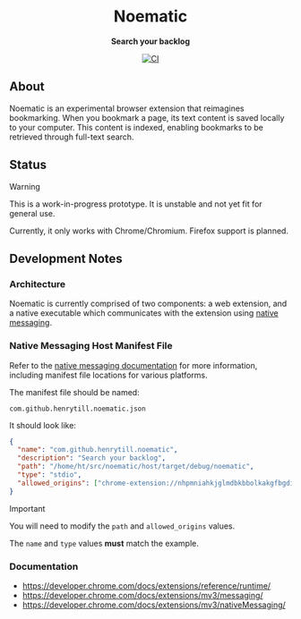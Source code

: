 <div align="center">
  <h1>Noematic</h1>
  <p><strong>Search your backlog</strong></p>
  <p>
    <a href="https://github.com/henrytill/noematic/actions/workflows/ci.yml"><img src="https://github.com/henrytill/noematic/actions/workflows/ci.yml/badge.svg" alt="CI" /></a>
  </p>
</div>

## About

Noematic is an experimental browser extension that reimagines bookmarking. When you bookmark a page, its text content is saved locally to your computer. This content is indexed, enabling bookmarks to be retrieved through full-text search.

## Status

> [!WARNING]
> This is a work-in-progress prototype. It is unstable and not yet fit for general use.

Currently, it only works with Chrome/Chromium. Firefox support is planned.

## Development Notes

### Architecture

Noematic is currently comprised of two components: a web extension, and a native executable which communicates with the extension using [native messaging](https://developer.chrome.com/docs/extensions/mv3/nativeMessaging/).

### Native Messaging Host Manifest File

Refer to the [native messaging documentation](https://developer.chrome.com/docs/extensions/mv3/nativeMessaging/) for more information, including manifest file locations for various platforms.

The manifest file should be named:

```
com.github.henrytill.noematic.json
```

It should look like:

```json
{
  "name": "com.github.henrytill.noematic",
  "description": "Search your backlog",
  "path": "/home/ht/src/noematic/host/target/debug/noematic",
  "type": "stdio",
  "allowed_origins": ["chrome-extension://nhpmniahkjglmdbkbbolkakgfbgdiplj/"]
}
```

> [!IMPORTANT]
> You will need to modify the `path` and `allowed_origins` values.
>
> The `name` and `type` values **must** match the example.

### Documentation

- <https://developer.chrome.com/docs/extensions/reference/runtime/>
- <https://developer.chrome.com/docs/extensions/mv3/messaging/>
- <https://developer.chrome.com/docs/extensions/mv3/nativeMessaging/>
